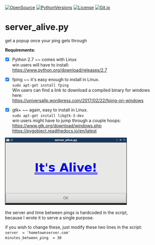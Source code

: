 
[![OpenSource](https://img.shields.io/badge/Open-Source-orange.svg)](https://github.com/doyousketch2)  [![PythonVersions](https://img.shields.io/badge/Python-2.7-blue.svg)](https://www.python.org/)  [![License](https://img.shields.io/badge/license-GPL--v3-lightgrey.svg)](https://www.gnu.org/licenses/gpl-3.0.en.html)  [![Git.io](https://img.shields.io/badge/Git.io-fptgb-233139.svg)](https://git.io/fptgb)  

# server_alive.py  
get a popup once your ping gets through  

**Requirements:**  
- [x] Python 2.7  ~~  comes with Linux  
      win users will have to install:  
      https://www.python.org/download/releases/2.7  

- [x] fping ~~  it's easy enough to install in Linux.  
      `sudo apt-get install fping`  
      Win users can find a link to download a compiled binary for windows here:  
      https://universallp.wordpress.com/2017/02/22/fping-on-windows  
      
- [x] gtk+  ~~  again, easy to install in Linux.  
      `sudo apt-get install libgtk-3-dev`  
       win users might have to jump through a couple hoops:  
       https://www.gtk.org/download/windows.php  
       https://pygobject.readthedocs.io/en/latest  

![image](https://raw.githubusercontent.com/doyousketch2/server_alive/master/Screenshot.png)  

the server and time between pings is hardcoded in the script,  
because I wrote it to serve a single purpose.  

if you wish to change these, just modify these two lines in the script:  
`server  = 'hometownserver.com'`  
`minutes_between_ping  = 30`  
